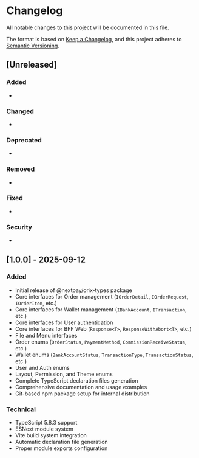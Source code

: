 # Changelog

All notable changes to this project will be documented in this file.

The format is based on [Keep a Changelog](https://keepachangelog.com/en/1.0.0/),
and this project adheres to [Semantic Versioning](https://semver.org/spec/v2.0.0.html).

## [Unreleased]

### Added
- 

### Changed
- 

### Deprecated
- 

### Removed
- 

### Fixed
- 

### Security
- 

## [1.0.0] - 2025-09-12

### Added
- Initial release of @nextpay/orix-types package
- Core interfaces for Order management (`IOrderDetail`, `IOrderRequest`, `IOrderItem`, etc.)
- Core interfaces for Wallet management (`IBankAccount`, `ITransaction`, etc.)
- Core interfaces for User authentication
- Core interfaces for BFF Web (`Response<T>`, `ResponseWithAbort<T>`, etc.)
- File and Menu interfaces
- Order enums (`OrderStatus`, `PaymentMethod`, `CommissionReceiveStatus`, etc.)
- Wallet enums (`BankAccountStatus`, `TransactionType`, `TransactionStatus`, etc.)
- User and Auth enums
- Layout, Permission, and Theme enums
- Complete TypeScript declaration files generation
- Comprehensive documentation and usage examples
- Git-based npm package setup for internal distribution

### Technical
- TypeScript 5.8.3 support
- ESNext module system
- Vite build system integration
- Automatic declaration file generation
- Proper module exports configuration